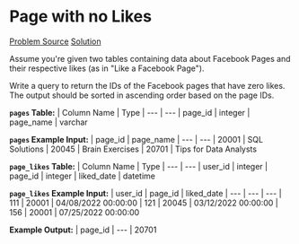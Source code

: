 # Page with no Likes

[Problem Source](https://datalemur.com/questions/sql-page-with-no-likes)
[Solution](solutions/021_page_with_no_likes.sql)

Assume you're given two tables containing data about Facebook Pages and their respective likes (as in "Like a Facebook Page").

Write a query to return the IDs of the Facebook pages that have zero likes. The output should be sorted in ascending order based on the page IDs.

**`pages` Table:**
| Column Name | Type
| --- | ---
| page_id | integer
| page_name | varchar

**`pages` Example Input:**
| page_id | page_name
| --- | ---
| 20001 | SQL Solutions
| 20045 | Brain Exercises
| 20701 | Tips for Data Analysts

**`page_likes` Table:**
| Column Name | Type
| --- | ---
| user_id | integer
| page_id | integer
| liked_date | datetime

**`page_likes` Example Input:**
| user_id | page_id | liked_date
| --- | --- | ---
| 111 | 20001 | 04/08/2022 00:00:00
| 121 | 20045 | 03/12/2022 00:00:00
| 156 | 20001 | 07/25/2022 00:00:00

**Example Output:**
| page_id
| ---
| 20701
